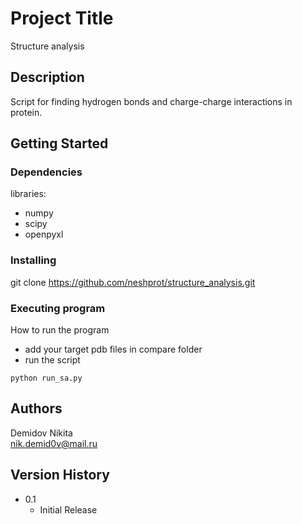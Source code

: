 # Project Title

Structure analysis

## Description

Script for finding hydrogen bonds and charge-charge interactions in protein.

## Getting Started

### Dependencies
libraries:
- numpy
- scipy
- openpyxl

### Installing

git clone https://github.com/neshprot/structure_analysis.git

### Executing program

How to run the program
- add your target pdb files in compare folder
- run the script
```
python run_sa.py
```

## Authors

Demidov Nikita  
nik.demid0v@mail.ru

## Version History

* 0.1
    * Initial Release
